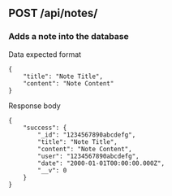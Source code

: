 
## POST /api/notes/
### Adds a note into the database

Data expected format
```
{
    "title": "Note Title",
    "content": "Note Content"
}
```

Response body
```
{
    "success": {
        "_id": "1234567890abcdefg",
        "title": "Note Title",
        "content": "Note Content",
        "user": "1234567890abcdefg",
        "date": "2000-01-01T00:00:00.000Z",
        "__v": 0
    }
}
```
